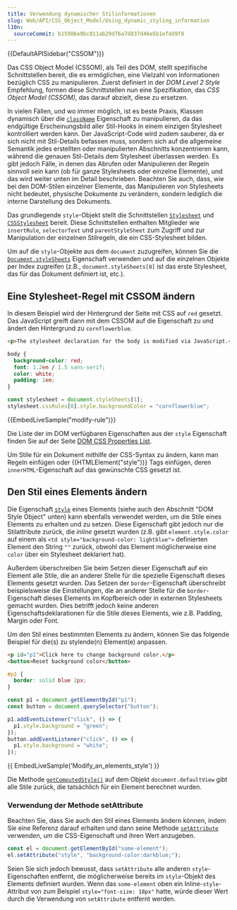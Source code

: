 ```yaml
---
title: Verwendung dynamischer Stilinformationen
slug: Web/API/CSS_Object_Model/Using_dynamic_styling_information
l10n:
  sourceCommit: b15986e9bc011ab29d76a7d837d46e5b1efdd9f8
---
```


{{DefaultAPISidebar("CSSOM")}}

Das CSS Object Model (CSSOM), als Teil des DOM, stellt spezifische Schnittstellen bereit, die es ermöglichen, eine Vielzahl von Informationen bezüglich CSS zu manipulieren. Zuerst definiert in der _DOM Level 2 Style_ Empfehlung, formen diese Schnittstellen nun eine Spezifikation, das _CSS Object Model (CSSOM)_, das darauf abzielt, diese zu ersetzen.

In vielen Fällen, und wo immer möglich, ist es beste Praxis, Klassen dynamisch über die [`className`](/de/docs/Web/API/Element/className) Eigenschaft zu manipulieren, da das endgültige Erscheinungsbild aller Stil-Hooks in einem einzigen Stylesheet kontrolliert werden kann. Der JavaScript-Code wird zudem sauberer, da er sich nicht mit Stil-Details befassen muss, sondern sich auf die allgemeine Semantik jedes erstellten oder manipulierten Abschnitts konzentrieren kann, während die genauen Stil-Details dem Stylesheet überlassen werden. Es gibt jedoch Fälle, in denen das Abrufen oder Manipulieren der Regeln sinnvoll sein kann (ob für ganze Stylesheets oder einzelne Elemente), und das wird weiter unten im Detail beschrieben. Beachten Sie auch, dass, wie bei den DOM-Stilen einzelner Elemente, das Manipulieren von Stylesheets nicht bedeutet, physische Dokumente zu verändern, sondern lediglich die interne Darstellung des Dokuments.

Das grundlegende `style`-Objekt stellt die Schnittstellen [`Stylesheet`](/de/docs/Web/API/StyleSheet) und [`CSSStylesheet`](/de/docs/Web/API/CSSStyleSheet) bereit. Diese Schnittstellen enthalten Mitglieder wie `insertRule`, `selectorText` und `parentStyleSheet` zum Zugriff und zur Manipulation der einzelnen Stilregeln, die ein CSS-Stylesheet bilden.

Um auf die `style`-Objekte aus dem `document` zuzugreifen, können Sie die [`Document.styleSheets`](/de/docs/Web/API/Document/styleSheets) Eigenschaft verwenden und auf die einzelnen Objekte per Index zugreifen (z.B., `document.styleSheets[0]` ist das erste Stylesheet, das für das Dokument definiert ist, etc.).

## Eine Stylesheet-Regel mit CSSOM ändern

In diesem Beispiel wird der Hintergrund der Seite mit CSS auf `red` gesetzt. Das JavaScript greift dann mit dem CSSOM auf die Eigenschaft zu und ändert den Hintergrund zu `cornflowerblue`.

```html live-sample___modify-rule
<p>The stylesheet declaration for the body is modified via JavaScript.</p>
```

```css live-sample___modify-rule
body {
  background-color: red;
  font: 1.2em / 1.5 sans-serif;
  color: white;
  padding: 1em;
}
```

```js live-sample___modify-rule
const stylesheet = document.styleSheets[1];
stylesheet.cssRules[0].style.backgroundColor = "cornflowerblue";
```

{{EmbedLiveSample("modify-rule")}}

Die Liste der im DOM verfügbaren Eigenschaften aus der `style` Eigenschaft finden Sie auf der Seite [DOM CSS Properties List](/de/docs/Web/CSS/Reference).

Um Stile für ein Dokument mithilfe der CSS-Syntax zu ändern, kann man Regeln einfügen oder {{HTMLElement("style")}} Tags einfügen, deren `innerHTML`-Eigenschaft auf das gewünschte CSS gesetzt ist.

## Den Stil eines Elements ändern

Die Eigenschaft [`style`](/de/docs/Web/API/HTMLElement/style) eines Elements (siehe auch den Abschnitt "DOM Style Object" unten) kann ebenfalls verwendet werden, um die Stile eines Elements zu erhalten und zu setzen. Diese Eigenschaft gibt jedoch nur die Stilattribute zurück, die _inline_ gesetzt wurden (z.B. gibt `element.style.color` auf einem als `<td style="background-color: lightblue">` definierten Element den String `""` zurück, obwohl das Element möglicherweise eine `color` über ein Stylesheet deklariert hat).

Außerdem überschreiben Sie beim Setzen dieser Eigenschaft auf ein Element alle Stile, die an anderer Stelle für die spezielle Eigenschaft dieses Elements gesetzt wurden. Das Setzen der `border`-Eigenschaft überschreibt beispielsweise die Einstellungen, die an anderer Stelle für die `border`-Eigenschaft dieses Elements im Kopfbereich oder in externen Stylesheets gemacht wurden. Dies betrifft jedoch keine anderen Eigenschaftsdeklarationen für die Stile dieses Elements, wie z.B. Padding, Margin oder Font.

Um den Stil eines bestimmten Elements zu ändern, können Sie das folgende Beispiel für die(s) zu stylende(n) Element(e) anpassen.

```html
<p id="p1">Click here to change background color.</p>
<button>Reset background color</button>
```

```css
#p1 {
  border: solid blue 2px;
}
```

```js
const p1 = document.getElementById("p1");
const button = document.querySelector("button");

p1.addEventListener("click", () => {
  p1.style.background = "green";
});
button.addEventListener("click", () => {
  p1.style.background = "white";
});
```

{{ EmbedLiveSample('Modify_an_elements_style') }}

Die Methode [`getComputedStyle()`](/de/docs/Web/API/Window/getComputedStyle) auf dem Objekt `document.defaultView` gibt alle Stile zurück, die tatsächlich für ein Element berechnet wurden.

### Verwendung der Methode setAttribute

Beachten Sie, dass Sie auch den Stil eines Elements ändern können, indem Sie eine Referenz darauf erhalten und dann seine Methode [`setAttribute`](/de/docs/Web/API/Element/setAttribute) verwenden, um die CSS-Eigenschaft und ihren Wert anzugeben.

```js
const el = document.getElementById("some-element");
el.setAttribute("style", "background-color:darkblue;");
```

Seien Sie sich jedoch bewusst, dass `setAttribute` alle anderen `style`-Eigenschaften entfernt, die möglicherweise bereits im `style`-Objekt des Elements definiert wurden. Wenn das `some-element` oben ein Inline-`style`-Attribut von zum Beispiel `style="font-size: 18px"` hatte, würde dieser Wert durch die Verwendung von `setAttribute` entfernt werden.

